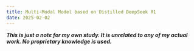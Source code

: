 ```yaml
---
title: Multi-Modal Model based on Distilled DeepSeek R1
date: 2025-02-02
---
```


***This is just a note for my own study. It is unrelated to any of my actual work. No proprietary knowledge is used.***

